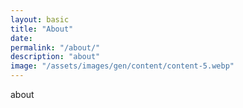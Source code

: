 ```yaml
---
layout: basic
title: "About"
date: 
permalink: "/about/"
description: "about"
image: "/assets/images/gen/content/content-5.webp"
---
```


about
